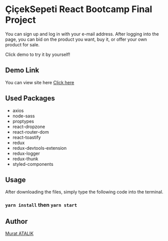 # ÇiçekSepeti React Bootcamp Final Project

You can sign up and log in with your e-mail address. After logging into the page, you can bid on the product you want, buy it, or offer your own product for sale.

Click demo to try it by yourself!

## Demo Link

You can view site here [Click here](https://ciceksepeti-final-project.vercel.app)

## Used Packages

- axios
- node-sass
- proptypes
- react-dropzone
- react-router-dom
- react-toastify
- redux
- redux-devtools-extension
- redux-logger
- redux-thunk
- styled-components

## Usage

After downloading the files, simply type the following code into the terminal.

### `yarn install` then `yarn start`

## Author

[Murat ATALIK](https://github.com/murat-atalik)

